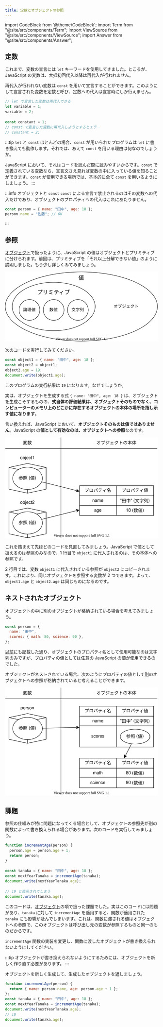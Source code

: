 ```yaml
---
title: 定数とオブジェクトの参照
---
```


import CodeBlock from '@theme/CodeBlock';
import Term from "@site/src/components/Term";
import ViewSource from "@site/src/components/ViewSource";
import Answer from "@site/src/components/Answer";

## 定数

これまで、変数の宣言には `let` キーワードを使用してきました。ところが、JavaScript の変数は、大抵初回代入以降は再代入が行われません。

再代入が行われない変数は `const` を用いて宣言することができます。このようにして宣言された変数を定数と呼び、定数への代入は宣言時にしか行えません。

```javascript
// let で宣言した変数は再代入できる
let variable = 1;
variable = 2;

const constant = 1;
// const で宣言した変数に再代入しようとするとエラー
// constant = 2;
```

:::tip `let` と `const`
ほとんどの場合、`const` が用いられたプログラムは `let` に書き換えても動作します。それでは、あえて `const` を用いる理由は何なのでしょうか。

JavaScript において、それはコードを読んだ際に読みやすいからです。`const` で定義されている変数なら、宣言文さえ見れば変数の中に入っている値を知ることができます。`const` が使用できる場所では、基本的に全て `const` を用いるようにしましょう。
:::

:::info オブジェクトと `const`
`const` による宣言で禁止されるのはその変数への代入だけであり、オブジェクトのプロパティへの代入はこれにあたりません。

```javascript
const person = { name: "田中", age: 18 };
person.name = "佐藤"; // OK
```

:::

## 参照

[オブジェクト](../../1-trial-session/10-object/index.md)で扱ったように、JavaScript の値はオブジェクトとプリミティブに分けられます。前回は、プリミティブを「それ以上分解できない値」のように説明しました。もう少し詳しくみてみましょう。

![オブジェクトとプリミティブ](../../1-trial-session/10-object/value-types-with-object.drawio.svg)

次のコードを実行してみてください。

```javascript
const object1 = { name: "田中", age: 18 };
const object2 = object1;
object2.age = 19;
document.write(object1.age);
```

<ViewSource path="/docs/2-browser-apps/02-constant/_samples/reference" />

このプログラムの実行結果は `19` になります。なぜでしょうか。

実は、オブジェクトを生成する式 `{ name: "田中", age: 18 }` は、オブジェクトを生成こそするものの、**式自体の評価結果は、オブジェクトそのものでなく、コンピューターのメモリ上のどこかに存在するオブジェクトの本体の場所を指し示す値になります**。

言い換えれば、JavaScript において、**オブジェクトそのものは値ではありません**。JavaScript の**値として有効なのは、オブジェクトへの参照**なのです。

![参照](./reference.drawio.svg)

これを踏まえて先ほどのコードを見直してみましょう。JavaScript で値として扱えるのは参照のみなので、1 行目で `object1` に代入されるのは、その本体への参照です。

2 行目では、変数 `object1` に代入されている参照が `object2` にコピーされます。これにより、同じオブジェクトを参照する変数が 2 つできます。よって、`object1.age` と `object2.age` は同じものになるのです。

## ネストされたオブジェクト

オブジェクトの中に別のオブジェクトが格納されている場合を考えてみましょう。

```javascript
const person = {
  name: "田中",
  scores: { math: 80, science: 90 },
};
```

[以前](../../1-trial-session/10-object/index.md)にも記載した通り、オブジェクトのプロパティ名として使用可能なのは文字列のみですが、プロパティの値としては任意の JavaScript の値が使用できるのでした。

オブジェクトがネストされている場合、次のようにプロパティの値として別のオブジェクトへの参照が格納されていると考えることができます。

![ネストされた参照](./nested-reference.drawio.svg)

## 課題

参照の仕組みが特に問題になってくる場合として、オブジェクトの参照先が別の関数によって書き換えられる場合があります。次のコードを実行してみましょう。

```javascript
function incrementAge(person) {
  person.age = person.age + 1;
  return person;
}

const tanaka = { name: "田中", age: 18 };
const nextYearTanaka = incrementAge(tanaka);
document.write(nextYearTanaka.age);

// 19 と表示されてしまう
document.write(tanaka.age);
```

<ViewSource path="/docs/2-browser-apps/02-constant/_samples/object-mutated-by-function" />

このコードは、[オブジェクト](../../1-trial-session/10-object/index.md)の項で扱った課題でした。実はこのコードには問題があり、`tanaka` に対して `incrementAge` を適用すると、関数が適用された `tanaka` にも影響が及んでしまいます。これは、関数に渡される値はオブジェクトへの参照で、このオブジェクトは呼び出し元の変数が参照するものと同一のものだからです。

`incrementAge` 関数の実装を変更し、関数に渡したオブジェクトが書き換えられないようにしてください。

:::tip
オブジェクトが書き換えられないようにするためには、オブジェクトを新しく作り直す必要があります。
:::

<Answer>

オブジェクトを新しく生成して、生成したオブジェクトを返しましょう。

```javascript
function incrementAge(person) {
  return { name: person.name, age: person.age + 1 };
};
const tanaka = { name: "田中", age: 18 };
const nextYearTanaka = incrementAge(tanaka);
document.write(nextYearTanaka.age);
// 18
document.write(tanaka.age);
```

<ViewSource path="/docs/2-browser-apps/02-constant/_samples/answer" />

</Answer>
